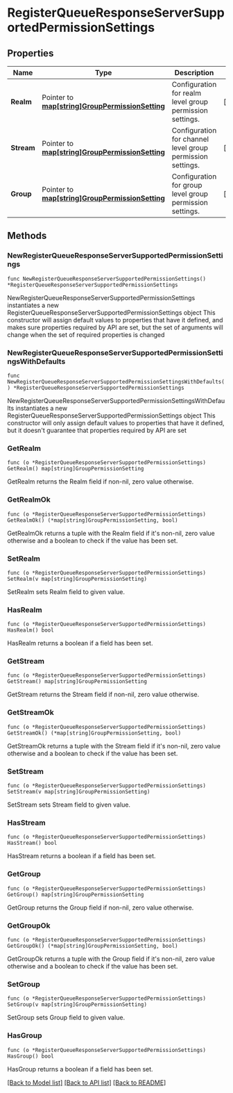 # RegisterQueueResponseServerSupportedPermissionSettings

## Properties

Name | Type | Description | Notes
------------ | ------------- | ------------- | -------------
**Realm** | Pointer to [**map[string]GroupPermissionSetting**](GroupPermissionSetting.md) | Configuration for realm level group permission settings.  | [optional] 
**Stream** | Pointer to [**map[string]GroupPermissionSetting**](GroupPermissionSetting.md) | Configuration for channel level group permission settings.  | [optional] 
**Group** | Pointer to [**map[string]GroupPermissionSetting**](GroupPermissionSetting.md) | Configuration for group level group permission settings.  | [optional] 

## Methods

### NewRegisterQueueResponseServerSupportedPermissionSettings

`func NewRegisterQueueResponseServerSupportedPermissionSettings() *RegisterQueueResponseServerSupportedPermissionSettings`

NewRegisterQueueResponseServerSupportedPermissionSettings instantiates a new RegisterQueueResponseServerSupportedPermissionSettings object
This constructor will assign default values to properties that have it defined,
and makes sure properties required by API are set, but the set of arguments
will change when the set of required properties is changed

### NewRegisterQueueResponseServerSupportedPermissionSettingsWithDefaults

`func NewRegisterQueueResponseServerSupportedPermissionSettingsWithDefaults() *RegisterQueueResponseServerSupportedPermissionSettings`

NewRegisterQueueResponseServerSupportedPermissionSettingsWithDefaults instantiates a new RegisterQueueResponseServerSupportedPermissionSettings object
This constructor will only assign default values to properties that have it defined,
but it doesn't guarantee that properties required by API are set

### GetRealm

`func (o *RegisterQueueResponseServerSupportedPermissionSettings) GetRealm() map[string]GroupPermissionSetting`

GetRealm returns the Realm field if non-nil, zero value otherwise.

### GetRealmOk

`func (o *RegisterQueueResponseServerSupportedPermissionSettings) GetRealmOk() (*map[string]GroupPermissionSetting, bool)`

GetRealmOk returns a tuple with the Realm field if it's non-nil, zero value otherwise
and a boolean to check if the value has been set.

### SetRealm

`func (o *RegisterQueueResponseServerSupportedPermissionSettings) SetRealm(v map[string]GroupPermissionSetting)`

SetRealm sets Realm field to given value.

### HasRealm

`func (o *RegisterQueueResponseServerSupportedPermissionSettings) HasRealm() bool`

HasRealm returns a boolean if a field has been set.

### GetStream

`func (o *RegisterQueueResponseServerSupportedPermissionSettings) GetStream() map[string]GroupPermissionSetting`

GetStream returns the Stream field if non-nil, zero value otherwise.

### GetStreamOk

`func (o *RegisterQueueResponseServerSupportedPermissionSettings) GetStreamOk() (*map[string]GroupPermissionSetting, bool)`

GetStreamOk returns a tuple with the Stream field if it's non-nil, zero value otherwise
and a boolean to check if the value has been set.

### SetStream

`func (o *RegisterQueueResponseServerSupportedPermissionSettings) SetStream(v map[string]GroupPermissionSetting)`

SetStream sets Stream field to given value.

### HasStream

`func (o *RegisterQueueResponseServerSupportedPermissionSettings) HasStream() bool`

HasStream returns a boolean if a field has been set.

### GetGroup

`func (o *RegisterQueueResponseServerSupportedPermissionSettings) GetGroup() map[string]GroupPermissionSetting`

GetGroup returns the Group field if non-nil, zero value otherwise.

### GetGroupOk

`func (o *RegisterQueueResponseServerSupportedPermissionSettings) GetGroupOk() (*map[string]GroupPermissionSetting, bool)`

GetGroupOk returns a tuple with the Group field if it's non-nil, zero value otherwise
and a boolean to check if the value has been set.

### SetGroup

`func (o *RegisterQueueResponseServerSupportedPermissionSettings) SetGroup(v map[string]GroupPermissionSetting)`

SetGroup sets Group field to given value.

### HasGroup

`func (o *RegisterQueueResponseServerSupportedPermissionSettings) HasGroup() bool`

HasGroup returns a boolean if a field has been set.


[[Back to Model list]](../README.md#documentation-for-models) [[Back to API list]](../README.md#documentation-for-api-endpoints) [[Back to README]](../README.md)


